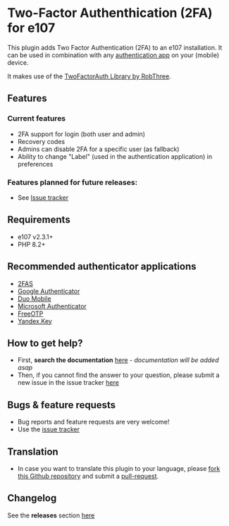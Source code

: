 # Two-Factor Authenthication (2FA) for e107 

This plugin adds Two Factor Authentication (2FA) to an e107 installation. It can be used in combination with any [authentication app](https://github.com/e107inc/twofactorauth/#recommended-authenticator-applications) on your (mobile) device. 

It makes use of the [TwoFactorAuth Library by RobThree](https://github.com/RobThree/TwoFactorAuth).

## Features
### Current features
* 2FA support for login (both user and admin)
* Recovery codes
* Admins can disable 2FA for a specific user (as fallback)
* Ability to change "Label" (used in the authentication application) in preferences

### Features planned for future releases: 
* See [Issue tracker](https://github.com/e107inc/twofactorauth/issues?q=is%3Aopen+is%3Aissue+label%3A%22status%3A+planned%22+label%3A%22type%3A+enhancement%22) 

## Requirements ##
* e107 v2.3.1+ 
* PHP 8.2+

## Recommended authenticator applications
* [2FAS](https://2fas.com/)
* [Google Authenticator](https://support.google.com/accounts/answer/1066447)
* [Duo Mobile](https://duo.com/product/multi-factor-authentication-mfa/duo-mobile-app)
* [Microsoft Authenticator](https://www.microsoft.com/en-us/p/microsoft-authenticator)
* [FreeOTP](https://freeotp.github.io/)
* [Yandex.Key](https://yandex.com/support/passport/authorization/twofa.html)

## How to get help? ##
* First, **search the documentation** [here](#) - *documentation will be added asap*
* Then, if you cannot find the answer to your question, please submit a new issue in the issue tracker [here](https://github.com/e107inc/twofactorauth/issues)

## Bugs &  feature requests ##
* Bug reports and feature requests are very welcome! 
* Use the [issue tracker](https://github.com/e107inc/twofactorauth/issues)

## Translation ##
* In case you want to translate this plugin to your language, please [fork this Github repository](https://help.github.com/articles/fork-a-repo) and submit a [pull-request](https://help.github.com/articles/using-pull-requests).

## Changelog ##
See the **releases** section [here](https://github.com/e107inc/twofactorauth/releases)
